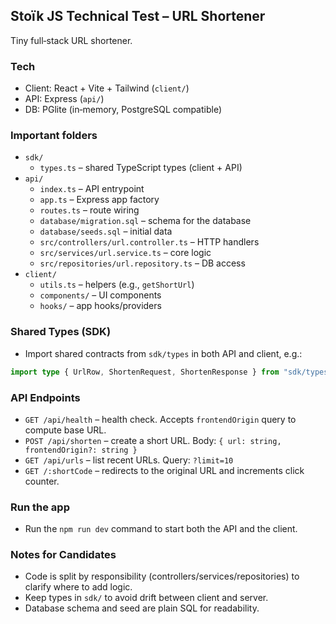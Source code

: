## Stoïk JS Technical Test – URL Shortener

Tiny full‑stack URL shortener.

### Tech

- Client: React + Vite + Tailwind (`client/`)
- API: Express (`api/`)
- DB: PGlite (in‑memory, PostgreSQL compatible)

### Important folders

- `sdk/`
  - `types.ts` – shared TypeScript types (client + API)
- `api/`
  - `index.ts` – API entrypoint
  - `app.ts` – Express app factory
  - `routes.ts` – route wiring
  - `database/migration.sql` – schema for the database
  - `database/seeds.sql` – initial data
  - `src/controllers/url.controller.ts` – HTTP handlers
  - `src/services/url.service.ts` – core logic
  - `src/repositories/url.repository.ts` – DB access
- `client/`
  - `utils.ts` – helpers (e.g., `getShortUrl`)
  - `components/` – UI components
  - `hooks/` – app hooks/providers

### Shared Types (SDK)

- Import shared contracts from `sdk/types` in both API and client, e.g.:

```ts
import type { UrlRow, ShortenRequest, ShortenResponse } from "sdk/types";
```

### API Endpoints

- `GET /api/health` – health check. Accepts `frontendOrigin` query to compute base URL.
- `POST /api/shorten` – create a short URL. Body: `{ url: string, frontendOrigin?: string }`
- `GET /api/urls` – list recent URLs. Query: `?limit=10`
- `GET /:shortCode` – redirects to the original URL and increments click counter.

### Run the app

- Run the `npm run dev` command to start both the API and the client.

### Notes for Candidates

- Code is split by responsibility (controllers/services/repositories) to clarify where to add logic.
- Keep types in `sdk/` to avoid drift between client and server.
- Database schema and seed are plain SQL for readability.
